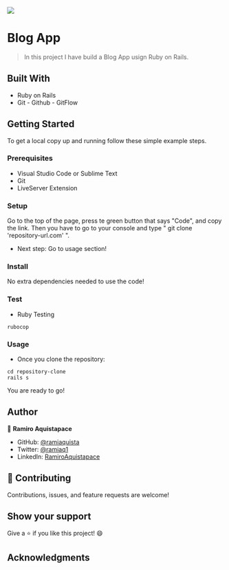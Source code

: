 ![](https://img.shields.io/badge/Microverse-blueviolet)

# Blog App 

> In this project I have build a Blog App usign Ruby on Rails.
## Built With

- Ruby on Rails
- Git - Github - GitFlow

## Getting Started

To get a local copy up and running follow these simple example steps.

### Prerequisites

- Visual Studio Code or Sublime Text
- Git
- LiveServer Extension

### Setup

Go to the top of the page, press te green button that says "Code", and copy the link. Then you have to go to your console and type " git clone 'repository-url.com' ".

- Next step: Go to usage section!

### Install

No extra dependencies needed to use the code!

### Test

- Ruby Testing

```
rubocop
```

### Usage

- Once you clone the repository:

```
cd repository-clone
rails s
```

You are ready to go!

## Author

👤 **Ramiro Aquistapace**

- GitHub: [@ramiaquista](https://github.com/ramiaquista)
- Twitter: [@ramiaq1](https://twitter.com/ramiaq1)
- LinkedIn: [RamiroAquistapace](https://www.linkedin.com/in/ramiro-aquistapace-32b61b204/)

## 🤝 Contributing

Contributions, issues, and feature requests are welcome!

## Show your support

Give a ⭐️ if you like this project! 😄

## Acknowledgments